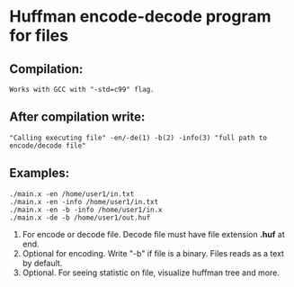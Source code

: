 # Huffman encode-decode program for files
## Compilation:
    Works with GCC with "-std=c99" flag.
## After compilation write:
    "Calling executing file" -en/-de(1) -b(2) -info(3) "full path to encode/decode file"
## Examples:
    ./main.x -en /home/user1/in.txt
    ./main.x -en -info /home/user1/in.txt
    ./main.x -en -b -info /home/user1/in.x
    ./main.x -de -b /home/user1/out.huf
 1. For encode or decode file. Decode file must have file extension **.huf** at end.
 2. Optional for encoding. Write "-b" if file is a binary. Files reads as a text by default.
 3. Optional. For seeing statistic on file, visualize huffman tree and more.
